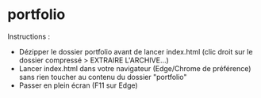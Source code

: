 # portfolio
Instructions :
- Dézipper le dossier portfolio avant de lancer index.html (clic droit sur le dossier compressé > EXTRAIRE L'ARCHIVE…)
- Lancer index.html dans votre navigateur (Edge/Chrome de préférence) sans rien toucher au contenu du dossier "portfolio"
- Passer en plein écran (F11 sur Edge)
